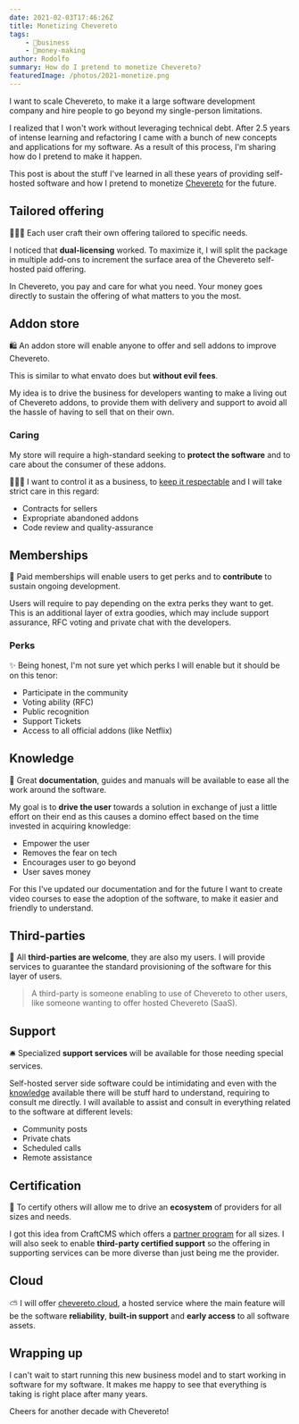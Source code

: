 ```yaml
---
date: 2021-02-03T17:46:26Z
title: Monetizing Chevereto
tags:
    - 💼business
    - 🤑money-making
author: Rodolfo
summary: How do I pretend to monetize Chevereto?
featuredImage: /photos/2021-monetize.png
---
```


I want to scale Chevereto, to make it a large software development company and hire people to go beyond my single-person limitations.

I realized that I won't work without leveraging technical debt. 
After 2.5 years of intense learning and refactoring I came with a bunch of new concepts and applications for my software. As a result of this process, I'm sharing how do I pretend to make it happen.

This post is about the stuff I've learned in all these years of providing self-hosted software and how I pretend to monetize [Chevereto](https://chevereto.com) for the future.

## Tailored offering

👨🏾‍🏭 Each user craft their own offering tailored to specific needs.

I noticed that **dual-licensing** worked. To maximize it, I will split the package in multiple add-ons to increment the surface area of the Chevereto self-hosted paid offering.

In Chevereto, you pay and care for what you need. Your money goes directly to sustain the offering of what matters to you the most.

## Addon store

🛍 An addon store will enable anyone to offer and sell addons to improve Chevereto.

This is similar to what envato does but **without evil fees**.

My idea is to drive the business for developers wanting to make a living out of Chevereto addons, to provide them with delivery and support to avoid all the hassle of having to sell that on their own.

### Caring

My store will require a high-standard seeking to **protect the software** and to care about the consumer of these addons.

👨🏾‍⚖ I want to control it as a business, to [keep it respectable](https://www.youtube.com/watch?t=197&v=2D_zITtVJGA) and I will take strict care in this regard:

- Contracts for sellers
- Expropriate abandoned addons
- Code review and quality-assurance

## Memberships

🎠 Paid memberships will enable users to get perks and to **contribute** to sustain ongoing development.

Users will require to pay depending on the extra perks they want to get. This is an additional layer of extra goodies, which may include support assurance, RFC voting and private chat with the developers.

### Perks

✨ Being honest, I'm not sure yet which perks I will enable but it should be on this tenor:

- Participate in the community
- Voting ability (RFC)
- Public recognition
- Support Tickets
- Access to all official addons (like Netflix)

## Knowledge

📖 Great **documentation**, guides and manuals will be available to ease all the work around the software.

My goal is to **drive the user** towards a solution in exchange of just a little effort on their end as this causes a domino effect based on the time invested in acquiring knowledge:

- Empower the user
- Removes the fear on tech
- Encourages user to go beyond
- User saves money

For this I've updated our documentation and for the future I want to create video courses to ease the adoption of the software, to make it easier and friendly to understand.

## Third-parties

🥳 All **third-parties are welcome**, they are also my users. I will provide services to guarantee the standard provisioning of the software for this layer of users.

> A third-party is someone enabling to use of Chevereto to other users, like someone wanting to offer hosted Chevereto (SaaS).

## Support

🛎️ Specialized **support services** will be available for those needing special services.

Self-hosted server side software could be intimidating and even with the [knowledge](#knowledge) available there will be stuff hard to understand, requiring to consult me directly. I will available to assist and consult in everything related to the software at different levels:

- Community posts
- Private chats
- Scheduled calls
- Remote assistance

## Certification

🏅 To certify others will allow me to drive an **ecosystem** of providers for all sizes and needs.

I got this idea from CraftCMS which offers a [partner program](https://craftcms.com/partners) for all sizes. I will also seek to enable **third-party certified support** so the offering in supporting services can be more diverse than just being me the provider.

## Cloud

⛅ I will offer [chevereto.cloud](https://chevereto.cloud), a hosted service where the main feature will be the software **reliability**, **built-in support** and **early access** to all software assets.

## Wrapping up

I can't wait to start running this new business model and to start working in software for my software. It makes me happy to see that everything is taking is right place after many years.

Cheers for another decade with Chevereto!
